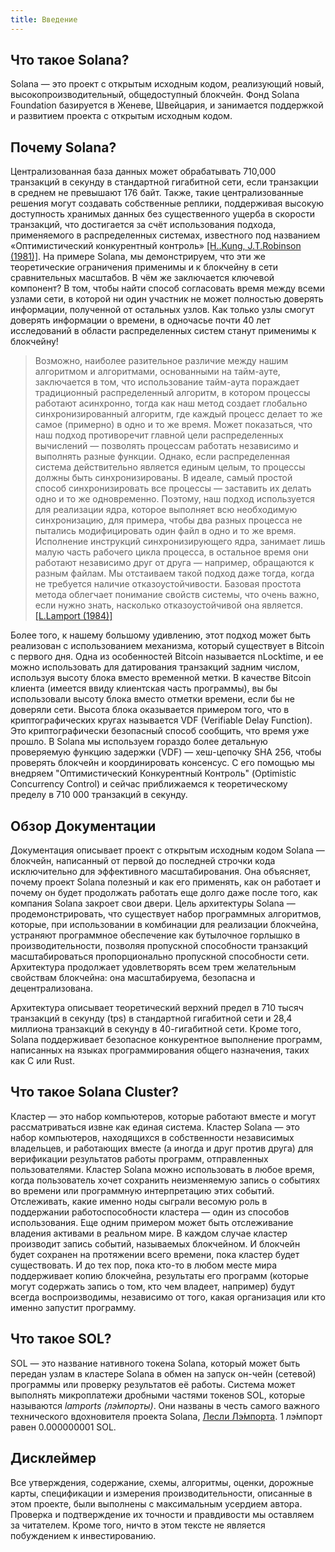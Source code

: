 ```yaml
---
title: Введение
---
```


## Что такое Solana?

Solana — это проект с открытым исходным кодом, реализующий новый, высокопроизводительный, общедоступный блокчейн. Фонд Solana Foundation базируется в Женеве, Швейцария, и занимается поддержкой и развитием проекта с открытым исходным кодом.

## Почему Solana?

Централизованная база данных может обрабатывать 710,000 транзакций в секунду в стандартной гигабитной сети, если транзакции в среднем не превышают 176 байт. Также, такие централизованные решения могут создавать собственные реплики, поддерживая высокую доступность хранимых данных без существенного ущерба в скорости транзакций, что достигается за счёт использования подхода, применяемого в распределенных системах, известного под названием «Оптимистический конкурентный контроль» [\[H..Kung, J.T.Robinson (1981)\]](http://citeseerx.ist.psu.edu/viewdoc/summary?doi=10.1.1.65.4735). На примере Solana, мы демонстрируем, что эти же теоретические ограничения применимы и к блокчейну в сети сравнительных масштабов. В чём же заключается ключевой компонент? В том, чтобы найти способ согласовать время между всеми узлами сети, в которой ни один участник не может полностью доверять информации, полученной от остальных узлов. Как только узлы смогут доверять информации о времени, в одночасье почти 40 лет исследований в области распределенных систем станут применимы к блокчейну!

> Возможно, наиболее разительное различие между нашим алгоритмом и алгоритмами, основанными на тайм-ауте, заключается в том, что использование тайм-аута пораждает традиционный распределенный алгоритм, в котором процессы работают асинхронно, тогда как наш метод создает глобально синхронизированный алгоритм, где каждый процесс делает то же самое (примерно) в одно и то же время. Может показаться, что наш подход противоречит главной цели распределенных вычислений — позволять процессам работать независимо и выполнять разные функции. Однако, если распределенная система действительно является единым целым, то процессы должны быть синхронизированы. В идеале, самый простой способ синхронизировать все процессы — заставить их делать одно и то же одновременно. Поэтому, наш подход используется для реализации ядра, которое выполняет всю необходимую синхронизацию, для примера, чтобы два разных процесса не пытались модифицировать один файл в одно и то же время. Исполнение инструкций синхронизирующего ядра, занимает лишь малую часть рабочего цикла процесса, в остальное время они работают независимо друг от друга — например, обращаются к разным файлам. Мы отстаиваем такой подход даже тогда, когда не требуется наличие отказоустойчивости. Базовая простота метода облегчает понимание свойств системы, что очень важно, если нужно знать, насколько отказоустойчивой она является. [\[L.Lamport (1984)\]](http://citeseerx.ist.psu.edu/viewdoc/summary?doi=10.1.1.71.1078)

Более того, к нашему большому удивлению, этот подход может быть реализован с использованием механизма, который существует в Bitcoin с первого дня. Одна из особенностей Bitcoin называется nLocktime, и ее можно использовать для датирования транзакций задним числом, используя высоту блока вместо временной метки. В качестве Bitcoin клиента (имеется ввиду клиентская часть программы), вы бы использовали высоту блока вместо отметки времени, если бы не доверяли сети. Высота блока оказывается примером того, что в криптографических кругах называется VDF (Verifiable Delay Function). Это криптографически безопасный способ сообщить, что время уже прошло. В Solana мы используем гораздо более детальную проверяемую функцию задержки (VDF) — хеш-цепочку SHA 256, чтобы проверять блокчейн и координировать консенсус. С его помощью мы внедряем "Оптимистический Конкурентный Контроль" (Optimistic Concurrency Control) и сейчас приближаемся к теоретическому пределу в 710 000 транзакций в секунду.

## Обзор Документации

Документация описывает проект с открытым исходным кодом Solana — блокчейн, написанный от первой до последней строчки кода исключительно для эффективного масштабирования. Она объясняет, почему проект Solana полезный и как его применять, как он работает и почему он будет продолжать работать еще долго даже после того, как компания Solana закроет свои двери. Цель архитектуры Solana — продемонстрировать, что существует набор программных алгоритмов, которые, при использовании в комбинации для реализации блокчейна, устраняют программное обеспечение как бутылочное горлышко в производительности, позволяя пропускной способности транзакций масштабироваться пропорционально пропускной способности сети. Архитектура продолжает удовлетворять всем трем желательным свойствам блокчейна: она масштабируема, безопасна и децентрализована.

Архитектура описывает теоретический верхний предел в 710 тысяч транзакций в секунду \(tps\) в стандартной гигабитной сети и 28,4 миллиона транзакций в секунду в 40-гигабитной сети. Кроме того, Solana поддерживает безопасное конкурентное выполнение программ, написанных на языках программирования общего назначения, таких как C или Rust.

## Что такое Solana Cluster?

Кластер — это набор компьютеров, которые работают вместе и могут рассматриваться извне как единая система. Кластер Solana — это набор компьютеров, находящихся в собственности независимых владельцев, и работающих вместе \(а иногда и друг против друга\) для верификации результатов работы программ, отправленных пользователями. Кластер Solana можно использовать в любое время, когда пользователь хочет сохранить неизменяемую запись о событиях во времени или программную интерпретацию этих событий. Отслеживать, какие именно ноды сыграли весомую роль в поддержании работоспособности кластера — один из способов использования. Еще одним примером может быть отслеживание владения активами в реальном мире. В каждом случае кластер производит запись событий, называемых блокчейном. И блокчейн будет сохранен на протяжении всего времени, пока кластер будет существовать. И до тех пор, пока кто-то в любом месте мира поддерживает копию блокчейна, результаты его программ \(которые могут содержать запись о том, кто чем владеет, например\) будут всегда воспроизводимы, независимо от того, какая организация или кто именно запустит программу.

## Что такое SOL?

SOL — это название нативного токена Solana, который может быть передан узлам в кластере Solana в обмен на запуск он-чейн (сетевой) программы или проверку результатов её работы. Система может выполнять микроплатежи дробными частями токенов SOL, которые называются _lamports (лэ́мпорты)_. Они названы в честь самого важного технического вдохновителя проекта Solana, [Лесли Лэ́мпорта](https://en.wikipedia.org/wiki/Leslie_Lamport). 1 лэ́мпорт равен 0.000000001 SOL.

## Дисклеймер

Все утверждения, содержание, схемы, алгоритмы, оценки, дорожные карты, спецификации и измерения производительности, описанные в этом проекте, были выполнены с максимальным усердием автора. Проверка и подтверждение их точности и правдивости мы оставляем за читателем. Кроме того, ничто в этом тексте не является побуждением к инвестированию.
